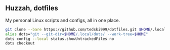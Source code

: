## Huzzah, dotfiles

My personal Linux scripts and configs, all in one place.

```bash
git clone --bare https://github.com/tedski999/dotfiles.git $HOME/.local/dots
alias dots="git --git-dir=$HOME/.local/dots/ --work-tree=$HOME"
dots config --local status.showUntrackedFiles no
dots checkout
```
